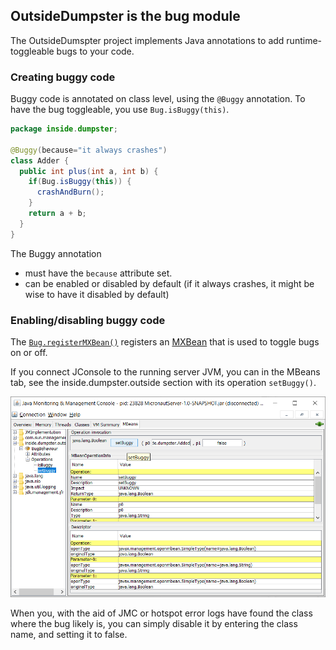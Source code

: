 ## OutsideDumpster is the bug module
The OutsideDumspter project implements Java annotations to add runtime-toggleable bugs to your code.

### Creating buggy code
Buggy code is annotated on class level, using the `@Buggy` annotation. To have the bug toggleable, you use `Bug.isBuggy(this)`.

```java
package inside.dumpster;

@Buggy(because="it always crashes")
class Adder {
  public int plus(int a, int b) {
    if(Bug.isBuggy(this)) {
      crashAndBurn();
    }
    return a + b;
  }
}
```
The Buggy annotation
* must have the `because` attribute set.
* can be enabled or disabled by default (if it always crashes, it might be wise to have it disabled by default)

### Enabling/disabling buggy code
The [`Bug.registerMXBean()`](https://github.com/jaokim/inside-java-dumpster/blob/main/OutsideDumpster/src/main/java/inside/dumpster/outside/Bug.java) registers an [MXBean](https://github.com/jaokim/inside-java-dumpster/blob/main/OutsideDumpster/src/main/java/inside/dumpster/outside/BugBehaviourMXBean.java) that is used to toggle bugs on or off.

If you connect JConsole to the running server JVM, you can in the MBeans tab, see the inside.dumpster.outside section with its operation `setBuggy()`.

![The JConsole showing MBeans, and the inside.dumspter.outside operations](https://github.com/jaokim/inside-java-dumpster/blob/main/OutsideDumpster/docs/jconsole-bug.png)

When you, with the aid of JMC or hotspot error logs have found the class where the bug likely is, you can simply disable it by entering the class name, and setting it to false.
